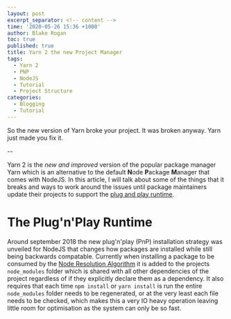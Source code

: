 ```yaml
---
layout: post
excerpt_separator: <!-- content -->
time: '2020-05-26 15:36 +1000'
author: Blake Rogan
toc: true
published: true
title: Yarn 2 the new Project Manager
tags:
  - Yarn 2
  - PNP
  - NodeJS
  - Tutorial
  - Project Structure
categories:
  - Blogging
  - Tutorial
---
```

So the new version of Yarn broke your project. It was broken anyway. Yarn just made you fix it.

<!-- content -->

--

Yarn 2 is the *new and improved* version of the popular package manager Yarn which is an alternative to the default **N**ode **P**ackage **M**anager that comes with NodeJS. In this article, I will talk about some of the things that it breaks and ways to work around the issues until package maintainers update their projects to support the [plug and play runtime][pnp_runtime]. 


# The Plug'n'Play Runtime
Around september 2018 the new plug'n'play (PnP) installation strategy was unveiled for NodeJS that changes how packages are installed while still being backwards compatable. Currently when installing a package to be consumed by the [Node Resolution Algorithm][node_resolution_algorithm] it is added to the projects `node_modules` folder which is shared with all other dependencies of the project regardless of if they explicitly declare them as a dependency. It also requires that each time `npm install` or `yarn install` is run the entire `node_modules` folder needs to be regenerated, or at the very least each file needs to be checked, which makes this a very IO heavy operation leaving little room for optimisation as the system can only be so fast.


[pnp_runtime]: https://yarnpkg.com/features/pnp
[node_resolution_algorithm]: https://nodejs.org/api/modules.html#modules_all_together